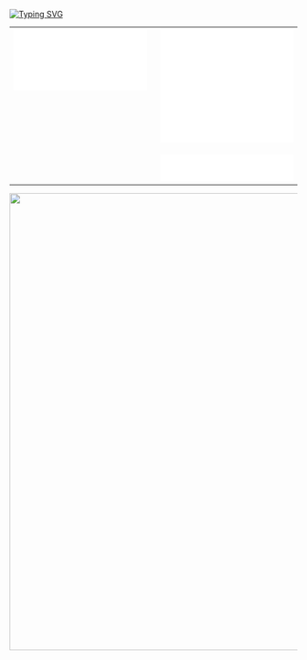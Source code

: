 [![Typing SVG](https://readme-typing-svg.herokuapp.com?font=Winky+Rough&pause=1000&color=210AFF&vCenter=true&repeat=false&width=435&height=20&lines=Hi+there%2C+I'm+developing+games)](https://git.io/typing-svg)

<table>
  <tr>
    <td style="vertical-align: top;">
      <img src="/metrics.base.svg" width="400" alt="Metrics Base" />
    </td>
    <td style="vertical-align: top; padding-left: 16px;">
      <img
        src="/metrics.plugin.languages.svg"
        width="400"
        height="200"
        alt="Language Metrics Large"
      /><br/><br/>
      <img
        src="/metrics.plugin.topics.icons.svg"
        width="400"
        alt="Language Metrics Small"
      />
    </td>
  </tr>
</table>

<img src="https://github-readme-activity-graph.vercel.app/graph?username=Ornste1n&theme=github-compact" width="855" height="800">
